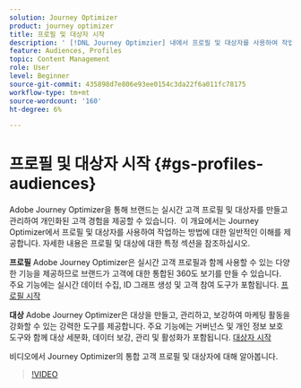 ```yaml
---
solution: Journey Optimizer
product: journey optimizer
title: 프로필 및 대상자 시작
description: ' [!DNL Journey Optimzier] 내에서 프로필 및 대상자를 사용하여 작업하는 방법을 알아봅니다.'
feature: Audiences, Profiles
topic: Content Management
role: User
level: Beginner
source-git-commit: 435898d7e806e93ee0154c3da22f6a011fc78175
workflow-type: tm+mt
source-wordcount: '160'
ht-degree: 6%

---
```



# 프로필 및 대상자 시작 {#gs-profiles-audiences}

Adobe Journey Optimizer을 통해 브랜드는 실시간 고객 프로필 및 대상자를 만들고 관리하여 개인화된 고객 경험을 제공할 수 있습니다. &#x200B; 이 개요에서는 Journey Optimizer에서 프로필 및 대상자를 사용하여 작업하는 방법에 대한 일반적인 이해를 제공합니다. 자세한 내용은 프로필 및 대상에 대한 특정 섹션을 참조하십시오.

**프로필**
Adobe Journey Optimizer은 실시간 고객 프로필과 함께 사용할 수 있는 다양한 기능을 제공하므로 브랜드가 고객에 대한 통합된 360도 보기를 만들 수 있습니다. &#x200B; 주요 기능에는 실시간 데이터 수집, ID 그래프 생성 및 고객 참여 도구가 포함됩니다. [프로필 시작](get-started-profiles.md)

**대상**
Adobe Journey Optimizer은 대상을 만들고, 관리하고, 보강하여 마케팅 활동을 강화할 수 있는 강력한 도구를 제공합니다. &#x200B;주요 기능에는 거버넌스 및 개인 정보 보호 도구와 함께 대상 세분화, 데이터 보강, 관리 및 활성화가 포함됩니다. [대상자 시작](about-audiences.md)

비디오에서 Journey Optimizer의 통합 고객 프로필 및 대상자에 대해 알아봅니다.

>[!VIDEO](https://video.tv.adobe.com/v/3432671?quality=12)
